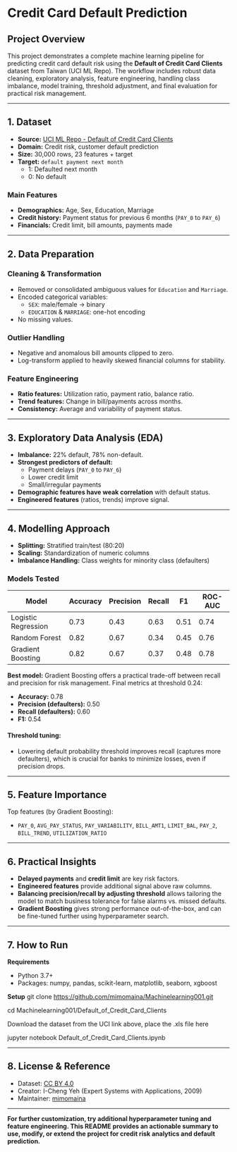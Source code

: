 # Credit Card Default Prediction

## Project Overview

This project demonstrates a complete machine learning pipeline for predicting credit card default risk using the **Default of Credit Card Clients** dataset from Taiwan (UCI ML Repo). The workflow includes robust data cleaning, exploratory analysis, feature engineering, handling class imbalance, model training, threshold adjustment, and final evaluation for practical risk management.

---

## 1. Dataset

- **Source:** [UCI ML Repo - Default of Credit Card Clients](https://archive.ics.uci.edu/dataset/350/default+of+credit+card+clients)
- **Domain:** Credit risk, customer default prediction
- **Size:** 30,000 rows, 23 features + target
- **Target:** `default payment next month`
    - 1: Defaulted next month
    - 0: No default

### Main Features

- **Demographics:** Age, Sex, Education, Marriage
- **Credit history:** Payment status for previous 6 months (`PAY_0` to `PAY_6`)
- **Financials:** Credit limit, bill amounts, payments made

---

## 2. Data Preparation

### Cleaning & Transformation

- Removed or consolidated ambiguous values for `Education` and `Marriage`.
- Encoded categorical variables:
    - `SEX`: male/female -> binary
    - `EDUCATION` & `MARRIAGE`: one-hot encoding
- No missing values.

### Outlier Handling

- Negative and anomalous bill amounts clipped to zero.
- Log-transform applied to heavily skewed financial columns for stability.

### Feature Engineering

- **Ratio features:** Utilization ratio, payment ratio, balance ratio.
- **Trend features:** Change in bill/payments across months.
- **Consistency:** Average and variability of payment status.

---

## 3. Exploratory Data Analysis (EDA)

- **Imbalance:** 22% default, 78% non-default.
- **Strongest predictors of default:**
    - Payment delays (`PAY_0` to `PAY_6`)
    - Lower credit limit
    - Small/irregular payments
- **Demographic features have weak correlation** with default status.
- **Engineered features** (ratios, trends) improve signal.

---

## 4. Modelling Approach

- **Splitting:** Stratified train/test (80:20)
- **Scaling:** Standardization of numeric columns
- **Imbalance Handling:** Class weights for minority class (defaulters)

### Models Tested

| Model                | Accuracy | Precision | Recall | F1 | ROC-AUC |
|----------------------|----------|-----------|--------|----|---------|
| Logistic Regression  | 0.73     | 0.43      | 0.63   |0.51| 0.74    |
| Random Forest        | 0.82     | 0.67      | 0.34   |0.45| 0.76    |
| Gradient Boosting    | 0.82     | 0.67      | 0.37   |0.48| 0.78    |

**Best model:** Gradient Boosting offers a practical trade-off between recall and precision for risk management. Final metrics at threshold 0.24:
- **Accuracy:** 0.78
- **Precision (defaulters):** 0.50
- **Recall (defaulters):** 0.60
- **F1:** 0.54

#### Threshold tuning:
- Lowering default probability threshold improves recall (captures more defaulters), which is crucial for banks to minimize losses, even if precision drops.

---

## 5. Feature Importance

Top features (by Gradient Boosting):
- `PAY_0`, `AVG_PAY_STATUS`, `PAY_VARIABILITY`, `BILL_AMT1`, `LIMIT_BAL`, `PAY_2`, `BILL_TREND`, `UTILIZATION_RATIO`

---

## 6. Practical Insights

- **Delayed payments** and **credit limit** are key risk factors.
- **Engineered features** provide additional signal above raw columns.
- **Balancing precision/recall by adjusting threshold** allows tailoring the model to match business tolerance for false alarms vs. missed defaults.
- **Gradient Boosting** gives strong performance out-of-the-box, and can be fine-tuned further using hyperparameter search.

---

## 7. How to Run

**Requirements**
- Python 3.7+
- Packages: numpy, pandas, scikit-learn, matplotlib, seaborn, xgboost

**Setup**
git clone https://github.com/mimomaina/Machinelearning001.git

cd Machinelearning001/Default_of_Credit_Card_Clients

Download the dataset from the UCI link above, place the .xls file here

jupyter notebook Default_of_Credit_Card_Clients.ipynb


---

## 8. License & Reference

- Dataset: [CC BY 4.0](https://creativecommons.org/licenses/by/4.0/)
- Creator: I-Cheng Yeh (Expert Systems with Applications, 2009)
- Maintainer: [mimomaina](https://github.com/mimomaina)

---

**For further customization, try additional hyperparameter tuning and feature engineering. This README provides an actionable summary to use, modify, or extend the project for credit risk analytics and default prediction.**

